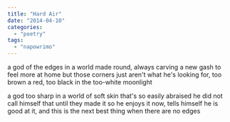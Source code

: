 ```yaml
---
title: "Hard Air"
date: "2014-04-10"
categories: 
  - "poetry"
tags: 
  - "napowrimo"
---
```


a god of the edges in a world made round, always carving a new gash to feel more at home but those corners just aren't what he's looking for, too brown a red, too black in the too-white moonlight

a god too sharp in a world of soft skin that's so easily abraised he did not call himself that until they made it so he enjoys it now, tells himself he is good at it, and this is the next best thing when there are no edges
